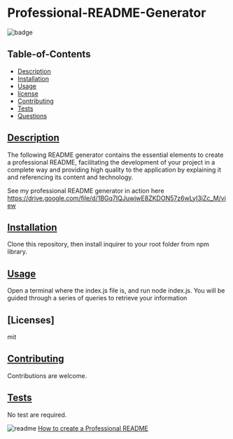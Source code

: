 
# Professional-README-Generator
  
  
  ![badge](https://img.shields.io/badge/license-mit-blue)
    
  ## Table-of-Contents
  * [Description](#description)
  * [Installation](#installation)
  * [Usage](#usage)
  * [license](#license)
  * [Contributing](#contributing)
  * [Tests](#tests)
  * [Questions](#questions)
  
  ## [Description](#table-of-contents)
  The following README generator contains the essential elements to create a professional README, facilitating the development of your project in a complete way and providing high quality to the application by explaining it and referencing its content and technology.

  See my professional README generator in action here https://drive.google.com/file/d/1BGq7IQJuwjwE8ZKDON57z6wLyI3iZc_M/view

  ## [Installation](#table-of-contents)
  Clone this repository, then install inquirer to your root folder  from npm library.
  ## [Usage](#table-of-contents)
  Open a terminal where the index.js file is, and run node index.js. You will be guided through a series of queries to retrieve your information
  ## [Licenses]
  mit
  ## [Contributing](#table-of-contents)
  Contributions are welcome.
  ## [Tests](#table-of-contents)
  No test are required.

![readme](https://github.com/Lisavi28/professional-readme-generator/blob/main/develop/images/readme.png)
[How to create a Professional README](https://coding-boot-camp.github.io/full-stack/github/professional-readme-guide)
